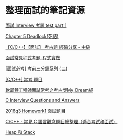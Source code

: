 # 整理面試的筆記資源  

[面試 Interview 考題 test part 1](http://wcodominique.blogspot.tw/2014/02/interview-test-part-1.html)  


[Chapter 5 Deadlock(死結)](http://www.csie.ntnu.edu.tw/~swanky/os/chap5.htm)  


[【C/C++】【面試】 考古題 經驗分享 - 中級](http://dummyh.pixnet.net/blog/post/9902458-%E3%80%90c%E8%AA%9E%E8%A8%80%E3%80%91%E9%9D%A2%E8%A9%A6%E8%80%83%E5%8F%A4%E9%A1%8C-%E7%B6%93%E9%A9%97%E5%88%86%E4%BA%AB---%E4%B8%AD%E7%B4%9A)  


[面試常見程式考題-程式實做](http://emn178.pixnet.net/blog/post/92389195-%E9%9D%A2%E8%A9%A6%E5%B8%B8%E8%A6%8B%E7%A8%8B%E5%BC%8F%E8%80%83%E9%A1%8C-%E7%A8%8B%E5%BC%8F%E5%AF%A6%E5%81%9A)  


[[面試必考] 考前三分鐘系列 (二)](hhttp://dummyh.pixnet.net/blog/category/725962)  


[[C/C++] 常考 題目](http://leeweiyutoro.blogspot.tw/2014/12/cc.html)  


[軟韌體工程師面試常考之考古쌮My_Dream板](https://www.ptt.cc/bbs/NTUE-CS100/M.1300374249.A.C8F.html)  


[C Interview Questions and Answers](http://placement.freshersworld.com/c-interview-questions-and-answers/33121831412) 


[2016q3 Homework1 面試題目](https://hackmd.io/s/BJoOqyo6)  


[C/C++ - 常見 C 語言觀念題目總整理（適合考試和面試）](http://mropengate.blogspot.tw/2017/08/cc-c.html?m=1)  


[Heap 和 Stack](http://shyuanliang.blogspot.tw/2011/05/heap-stack.html)  

